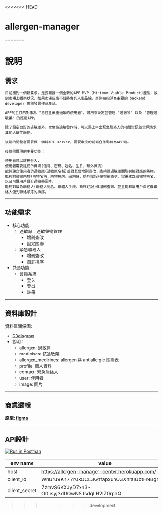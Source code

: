 <<<<<<< HEAD
# allergen-manager
=======
# 說明

## 需求
```
目前接到一個新需求，是要開發一個全新的APP MVP (Minimum Viable Product)產品，放到市場上觀察狀況，如果市場反應不錯將會列入產品線，而你被指派為主要的 backend developer 來開發實作此產品。

APP的主打的對象為 "急性且嚴重過敏的使用者"，可用來設定並管理 "過敏物" 以及 "管理過敏藥" 的應用APP。

除了設定自訂的過敏原外，當急性過敏發作時，可以馬上叫出緊急聯絡人的相關資訊並全屏請求其他人幫忙聯絡。

後端的開發者需要做一個純API server，需要串接的前端合作夥伴為APP端。

後端需實現的主要功能：

使用者可以註冊登入，
使用者需要註冊的資訊(信箱、密碼、姓名、生日、額外資訊)
能夠建立使用者的過敏原(過敏原名稱)並對其做增刪查改，能夠從過敏原關聯到相對應的藥物。
能夠對過敏藥物(藥物名稱、藥物廠牌、過期日、額外註記)做增刪查改，需要建立過敏物藥名、以及可讓用戶儲存過敏藥圖片。
能夠對緊急聯絡人(聯絡人姓名、聯絡人手機、額外註記)做增刪查改、並且能夠讓用戶自定義聯絡人優先聯絡順序的排序。
```
---
## 功能需求
 - 核心功能:
   - 過敏原、過敏藥物管理
     - 增刪查改
     - 設定關聯
   - 緊急聯絡人
     - 增刪查改
     - 自訂排序 
 - 共通功能:
   - 會員系統
     - 登入
     - 登出
     - 註冊

---
## 資料庫設計

資料庫關係圖:
 - [DBdiagram](https://dbdiagram.io/d/623acfc7bed6183873e17934)
 - 說明： 
    - allergen: 過敏原
    - medicines: 抗過敏藥
    - allergen_medicines: allergen 與 antiallergic 關聯表
    - profile: 個人資料
    - contact: 緊急聯絡人
    - user: 使用者
    - image: 圖片

---
## 商業邏輯

**原型: [figma](https://www.figma.com/file/WJPJrByScynsbYTditpq2t/Kdan?node-id=20%3A978)**

---
## API設計

[![Run in Postman](https://run.pstmn.io/button.svg)](https://documenter.getpostman.com/view/19978532/VUxYq3sA)

| env name | value |
| ------ | ------ |
| host | https://allergen-manager-center.herokuapp.com/ |
| client_id | WhUru9KY77r0kOCL3GhfapxuhU3XhralUbtHNBghBbA |
| client_secret | 7zmvS6KXJyD7xn3-O0usyj3dUQwNSJsdqLH2lZ0rpdQ |


>>>>>>> development
